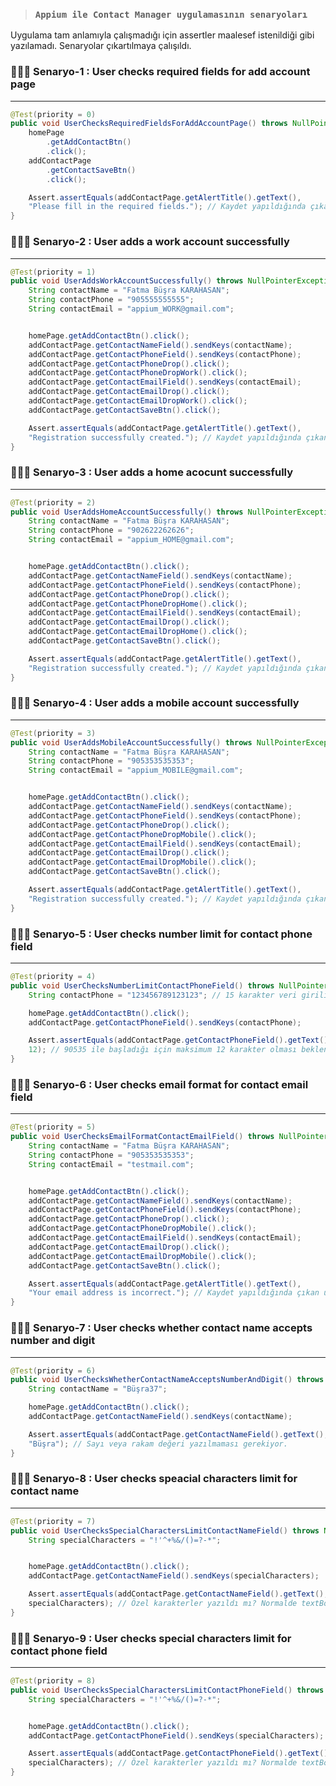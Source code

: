 > ###  ``` Appium ile Contact Manager uygulamasının senaryoları   ``` 
 
Uygulama tam anlamıyla çalışmadığı için assertler maalesef istenildiği gibi yazılamadı. Senaryolar çıkartılmaya çalışıldı.


 ###  👨🏻‍💻 Senaryo-1 : User checks required fields for add account page
---

```java
@Test(priority = 0)
public void UserChecksRequiredFieldsForAddAccountPage() throws NullPointerException {
	homePage
		.getAddContactBtn()
		.click();
	addContactPage
		.getContactSaveBtn()
		.click();

	Assert.assertEquals(addContactPage.getAlertTitle().getText(),
	"Please fill in the required fields."); // Kaydet yapıldığında çıkan uyarı kontrol edildi.
}
```
 
 ###  👨🏻‍💻 Senaryo-2 : User adds a work account successfully
---

```java 
@Test(priority = 1)
public void UserAddsWorkAccountSuccessfully() throws NullPointerException {
	String contactName = "Fatma Büşra KARAHASAN";
	String contactPhone = "905555555555";
	String contactEmail = "appium_WORK@gmail.com";


	homePage.getAddContactBtn().click();
	addContactPage.getContactNameField().sendKeys(contactName);
	addContactPage.getContactPhoneField().sendKeys(contactPhone);
	addContactPage.getContactPhoneDrop().click();
	addContactPage.getContactPhoneDropWork().click();
	addContactPage.getContactEmailField().sendKeys(contactEmail);
	addContactPage.getContactEmailDrop().click();
	addContactPage.getContactEmailDropWork().click();
	addContactPage.getContactSaveBtn().click();

	Assert.assertEquals(addContactPage.getAlertTitle().getText(),
	"Registration successfully created."); // Kaydet yapıldığında çıkan uyarı kontrol edildi.
}
``` 

 ###  👨🏻‍💻 Senaryo-3 : User adds a home acocunt successfully
---

```java 
@Test(priority = 2)
public void UserAddsHomeAccountSuccessfully() throws NullPointerException {
	String contactName = "Fatma Büşra KARAHASAN";
	String contactPhone = "902622262626";
	String contactEmail = "appium_HOME@gmail.com";


	homePage.getAddContactBtn().click();
	addContactPage.getContactNameField().sendKeys(contactName);
	addContactPage.getContactPhoneField().sendKeys(contactPhone);
	addContactPage.getContactPhoneDrop().click();
	addContactPage.getContactPhoneDropHome().click();
	addContactPage.getContactEmailField().sendKeys(contactEmail);
	addContactPage.getContactEmailDrop().click();
	addContactPage.getContactEmailDropHome().click();
	addContactPage.getContactSaveBtn().click();

	Assert.assertEquals(addContactPage.getAlertTitle().getText(),
	"Registration successfully created."); // Kaydet yapıldığında çıkan uyarı kontrol edildi.
}
``` 

 ###  👨🏻‍💻 Senaryo-4 : User adds a mobile account successfully
---

```java 
@Test(priority = 3)
public void UserAddsMobileAccountSuccessfully() throws NullPointerException {
	String contactName = "Fatma Büşra KARAHASAN";
	String contactPhone = "905353535353";
	String contactEmail = "appium_MOBILE@gmail.com";


	homePage.getAddContactBtn().click();
	addContactPage.getContactNameField().sendKeys(contactName);
	addContactPage.getContactPhoneField().sendKeys(contactPhone);
	addContactPage.getContactPhoneDrop().click();
	addContactPage.getContactPhoneDropMobile().click();
	addContactPage.getContactEmailField().sendKeys(contactEmail);
	addContactPage.getContactEmailDrop().click();
	addContactPage.getContactEmailDropMobile().click();
	addContactPage.getContactSaveBtn().click();

	Assert.assertEquals(addContactPage.getAlertTitle().getText(),
	"Registration successfully created."); // Kaydet yapıldığında çıkan uyarı kontrol edildi.
}
``` 

 ###  👨🏻‍💻 Senaryo-5 : User checks number limit for contact phone field
---

```java 
@Test(priority = 4)
public void UserChecksNumberLimitContactPhoneField() throws NullPointerException {
	String contactPhone = "123456789123123"; // 15 karakter veri girilir

	homePage.getAddContactBtn().click();
	addContactPage.getContactPhoneField().sendKeys(contactPhone);

	Assert.assertEquals(addContactPage.getContactPhoneField().getText().length(),
	12); // 90535 ile başladığı için maksimum 12 karakter olması beklenir
}
``` 

 ###  👨🏻‍💻 Senaryo-6 : User checks email format for contact email field
---

```java 
@Test(priority = 5)
public void UserChecksEmailFormatContactEmailField() throws NullPointerException {
	String contactName = "Fatma Büşra KARAHASAN";
	String contactPhone = "905353535353";
	String contactEmail = "testmail.com";


	homePage.getAddContactBtn().click();
	addContactPage.getContactNameField().sendKeys(contactName);
	addContactPage.getContactPhoneField().sendKeys(contactPhone);
	addContactPage.getContactPhoneDrop().click();
	addContactPage.getContactPhoneDropMobile().click();
	addContactPage.getContactEmailField().sendKeys(contactEmail);
	addContactPage.getContactEmailDrop().click();
	addContactPage.getContactEmailDropMobile().click();
	addContactPage.getContactSaveBtn().click();

	Assert.assertEquals(addContactPage.getAlertTitle().getText(),
	"Your email address is incorrect."); // Kaydet yapıldığında çıkan uyarı kontrol edildi.
}
``` 

 ###  👨🏻‍💻 Senaryo-7 : User checks whether contact name accepts number and digit
---

```java 
@Test(priority = 6)
public void UserChecksWhetherContactNameAcceptsNumberAndDigit() throws NullPointerException {
	String contactName = "Büşra37";

	homePage.getAddContactBtn().click();
	addContactPage.getContactNameField().sendKeys(contactName);

	Assert.assertEquals(addContactPage.getContactNameField().getText(),
	"Büşra"); // Sayı veya rakam değeri yazılmaması gerekiyor.
}
``` 

 ###  👨🏻‍💻 Senaryo-8 : User checks speacial characters limit for contact name
---

```java 
@Test(priority = 7)
public void UserChecksSpecialCharactersLimitContactNameField() throws NullPointerException {
	String specialCharacters = "!'^+%&/()=?-*";


	homePage.getAddContactBtn().click();
	addContactPage.getContactNameField().sendKeys(specialCharacters);

	Assert.assertEquals(addContactPage.getContactNameField().getText(),
	specialCharacters); // Özel karakterler yazıldı mı? Normalde textBox'lar altında uyarılar çıkması lazımdı ancak uygulamada sorun olduğu için bu şekilde kontrol ettim.
}
``` 

 ###  👨🏻‍💻 Senaryo-9 : User checks special characters limit for contact phone field
---

```java 
@Test(priority = 8)
public void UserChecksSpecialCharactersLimitContactPhoneField() throws NullPointerException {
	String specialCharacters = "!'^+%&/()=?-*";


	homePage.getAddContactBtn().click();
	addContactPage.getContactPhoneField().sendKeys(specialCharacters);

	Assert.assertEquals(addContactPage.getContactPhoneField().getText(),
	specialCharacters); // Özel karakterler yazıldı mı? Normalde textBox'lar altında uyarılar çıkması lazımdı ancak uygulamada sorun olduğu için bu şekil kontrol ettim.
}
```
